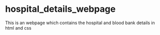 # hospital_details_webpage
This is an webpage which contains the hospital and blood bank details in html and css
